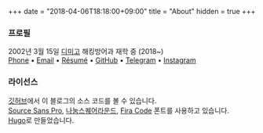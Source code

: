 +++
date = "2018-04-06T18:18:00+09:00"
title = "About"
hidden = true
+++

### 프로필

2002년 3월 15일
[디미고] 해킹방어과 재학 중 (2018~)<br>
[Phone] &bullet; [Email] &bullet; [Résumé] &bullet; [GitHub] &bullet; [Telegram] &bullet; [Instagram]

### 라이선스
[깃허브]에서 이 블로그의 소스 코드를 볼 수 있습니다.<br>
[Source Sans Pro], [나눔스퀘어라운드], [Fira Code] 폰트를 사용하고 있습니다.<br>
[Hugo]로 만들었습니다.

[디미고]: http://dimigo.hs.kr
[Phone]: tel:821052376809
[GitHub]: https://github.com/taehoon02/
[Résumé]: https://resume.taevel.kr/
[Email]: mailto://kth020315@naver.com
[Telegram]: https://t.me/taevel
[Instagram]: https://instagram.com/taevel02
[깃허브]: https://github.com/taehoon02/taehoon02.github.io
[Fira Code]: https://github.com/tonsky/FiraCode/blob/master/LICENSE
[Source Sans Pro]: http://scripts.sil.org/cms/scripts/page.php?site_id=nrsi&id=OFL_web
[나눔스퀘어라운드]: https://help.naver.com/support/contents/contents.nhn?serviceNo=1074&categoryNo=3497
[이전 블로그]: https://github.com/taehoon02/taehoon02.github.io/tree/previous_blog
[Hugo]: https://gohugo.io